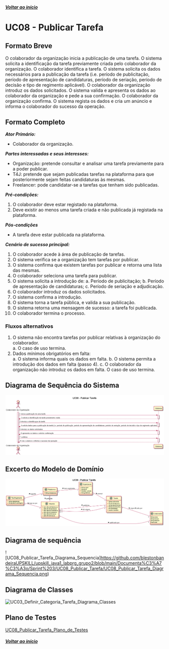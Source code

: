 ##### [Voltar ao início](https://github.com/blestonbandeiraUPSKILL/upskill_java1_labprg_grupo2/tree/main/README.md)

# UC08 - Publicar Tarefa

## Formato Breve

O colaborador da organização inicia a publicação de uma tarefa. O sistema solicita a identificação da tarefa previamente criada pelo colaborador da organização. O colaborador identifica a tarefa. O sistema solicita os dados necessários para a publicação da tarefa (i.e. período de publicitação, período de apresentação de candidaturas, período de seriação, período de decisão e tipo de regimento aplicável). O colaborador da organização introduz os dados solicitados. O sistema valida e apresenta os dados ao colaborador da organização e pede a sua confirmação. O colaborador da organização confirma. O sistema regista os dados e cria um anúncio e informa o colaborador do sucesso da operação.

## Formato Completo

**_Ator Primário:_**

- Colaborador da organização.

**_Partes interessadas e seus interesses:_**

- Organização: pretende consultar e analisar uma tarefa previamente para a poder publicar.
- T4J: pretende que sejam publicadas tarefas na plataforma para que posteriormente sejam feitas candidaturas às mesmas.
- Freelancer: pode candidatar-se a tarefas que tenham sido publicadas.

**_Pré-condições:_**

1. O colaborador deve estar registado na plataforma.
2. Deve existir ao menos uma tarefa criada e não publicada já registada na plataforma.

**_Pós-condições_**

- A tarefa deve estar publicada na plataforma.

**_Cenário de sucesso principal:_**

1.	O colaborador acede à área de publicação de tarefas.
2.	O sistema verifica se a organização tem tarefas por publicar.
3.	O sistema confirma que existem tarefas por publicar e retorna uma lista das mesmas.
4.	O colaborador seleciona uma tarefa para publicar.
5.	O sistema solicita a introdução de:
    a.	Período de publicitação;
    b.	Período de apresentação de candidaturas;
    c.	Período de seriação e adjudicação.
6.	O colaborador introduz os dados solicitados.
7.	O sistema confirma a introdução.
8.	O sistema torna a tarefa pública, e valida a sua publicação.
9.	O sistema retorna uma mensagem de sucesso: a tarefa foi publicada.
10.	O colaborador termina o processo.

### Fluxos alternativos

1.	O sistema não encontra tarefas por publicar relativas à organização do colaborador. <br/>
    a. O caso de uso termina.
2.	Dados mínimos obrigatórios em falta: <br/>
    a.	O sistema informa quais os dados em falta.
    b.	O sistema permita a introdução dos dados em falta (passo 4).
    c.	O colaborador da organização não introduz os dados em falta.
    O caso de uso termina.

## Diagrama de Sequência do Sistema
![UC08_Publicar_Tarefa](https://github.com/blestonbandeiraUPSKILL/upskill_java1_labprg_grupo2/blob/main/Documenta%C3%A7%C3%A3o/Sprint%203/UC08_Publicar_Tarefa/UC08_Publicar_Tarefa.png)

## Excerto do Modelo de Domínio
![UC08_ExcertoMD_Publicar_Tarefa](https://github.com/blestonbandeiraUPSKILL/upskill_java1_labprg_grupo2/blob/main/Documenta%C3%A7%C3%A3o/Sprint%203/UC08_Publicar_Tarefa/UC08_ExcertoMD_Publicar_Tarefa.png)

## Diagrama de sequência <br/>
![UC08_Publicar_Tarefa_Diagrama_Sequencia]https://github.com/blestonbandeiraUPSKILL/upskill_java1_labprg_grupo2/blob/main/Documenta%C3%A7%C3%A3o/Sprint%203/UC08_Publicar_Tarefa/UC08_Publicar_Tarefa_Diagrama_Sequencia.png)

## Diagrama de Classes <br/>
![UC03_Definir_Categoria_Tarefa_Diagrama_Classes](UC03_Definir_Categoria_Tarefa_Diagrama_Classes.png)

## Plano de Testes <br/>
[UC08_Publicar_Tarefa_Plano_de_Testes](https://github.com/blestonbandeiraUPSKILL/upskill_java1_labprg_grupo2/blob/main/Documenta%C3%A7%C3%A3o/Sprint%203/UC08_Publicar_Tarefa/UC08_Publicar_Tarefa_Plano_de_Testes.md)

##### [Voltar ao início](https://github.com/blestonbandeiraUPSKILL/upskill_java1_labprg_grupo2/tree/main/README.md)
